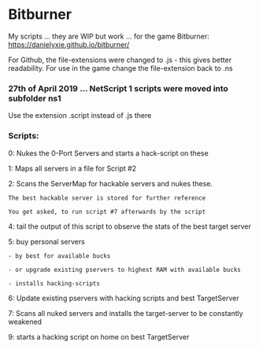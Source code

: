 # Bitburner
My scripts ... they are WIP but work ... for the game Bitburner: https://danielyxie.github.io/bitburner/

For Github, the file-extensions were changed to .js - this gives better readability. For use in the game change the file-extension back to .ns

### 27th of April 2019 ... NetScript 1 scripts were moved into subfolder ns1
Use the extension .script instead of .js there


### Scripts:

0:  Nukes the 0-Port Servers and starts a hack-script on these

1:  Maps all servers in a file for Script #2

2:  Scans the ServerMap for hackable servers and nukes these.
    
    The best hackable server is stored for further reference
    
    You get asked, to run script #7 afterwards by the script
    
4:  tail the output of this script to observe the stats of the best target server

5:  buy personal servers

    - by best for available bucks
    
    - or upgrade existing pservers to highest RAM with available bucks
    
    - installs hacking-scripts
    
6:  Update existing pservers with hacking scripts and best TargetServer

7:  Scans all nuked servers and installs the target-server to be constantly weakened

9:  starts a hacking script on home on best TargetServer
